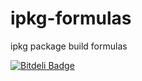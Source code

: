 ipkg-formulas
=============

ipkg package build formulas


[![Bitdeli Badge](https://d2weczhvl823v0.cloudfront.net/pmuller/ipkg-formulas/trend.png)](https://bitdeli.com/free "Bitdeli Badge")

